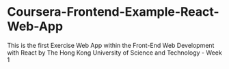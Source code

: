 # Coursera-Frontend-Example-React-Web-App
This is the first Exercise Web App within the Front-End Web Development with React by The Hong Kong University of Science and Technology - Week 1
